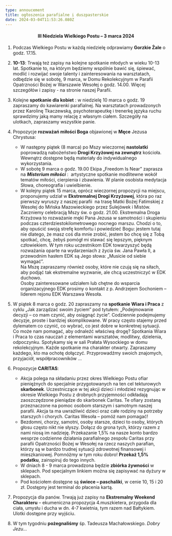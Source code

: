 ```yaml
---
type: annoucement
title: ogłoszenia parafialne i duszpasterskie
date: 2024-03-04T11:53:26.080Z
---
```

<!--StartFragment--><h4 style="text-align:center;">III Niedziela Wielkiego Postu – 3 marca 2024</h4>

1. Podczas Wielkiego Postu w każdą niedzielę odprawiamy **Gorzkie Żale** o godz. 17.15.
2. **10-13**: Trwają też zapisy na kolejne spotkanie młodych w wieku 10-13 lat. Spotkanie to, na którym będziemy wspólnie bawić się, śpiewać, modlić i rozwijać swoje talenty i zainteresowania na warsztatach, odbędzie się w sobotę, 9 marca, w Domu Rekolekcyjnym w Parafii Opatrzności Bożej w Warszawie Wesołej o godz. 14.00. Więcej szczegółów i zapisy - na stronie naszej Parafii.
3. Kolejne **spotkanie dla kobiet** : w niedzielę 10 marca o godz. 19 zapraszamy do kawiarenki parafialnej. Na warsztatach prowadzonych przez Karolinę Tkaczewską, psychoterapeutkę i trenerkę języka ruchu sprawdzimy jaką mamy relację z własnym ciałem. Szczegóły na ulotkach, zapraszamy wszystkie panie.
4. Propozycje **rozważań miłości Boga** objawionej w **Męce** Jezusa Chrystusa:

   * W następny piątek (8 marca) po Mszy wieczornej **nastolatki** poprowadzą nabożeństwo **Drogi Krzyżowej na zewnątrz** kościoła. Wewnątrz dostępne będą materiały do indywidualnego wykorzystania.
   * W sobotę 9 marca o godz. 19.00 Ekipa „Freedom Is Near” zaprasza na ***Misterium miłości*** :  artystyczne spotkanie modlitewne wokół tematów miłości, cierpienia i zbawienia. W planie osobista medytacja Słowa, choreografia i uwielbienie.
   * W kolejny piątek 15 marca, oprócz wieczornej propozycji na miejscu, proponujemy udział w **Ekstremalnej Drogi Krzyżowej**, która po raz pierwszy wyruszy z naszej parafii  na trasę Matki Bożej Fatimskiej z Wesołej do Mińska Mazowieckiego przez Sulejówek i Mistów. Zaczniemy celebracją Mszy św. o godz. 21.00. Ekstremalna Droga Krzyżowa to rozważanie męki Pana Jezusa w samotności i skupieniu podczas czterdziestokilometrowego nocnego marszu. Chodzi o to, aby opuścić swoją strefę komfortu i powiedzieć Bogu: jestem tutaj nie dlatego, że masz coś dla mnie zrobić, jestem bo chcę się z Tobą spotkać, chcę, żebyś pomógł mi stawać się lepszym, pięknym człowiekiem. W tym roku uczestnikom EDK towarzyszyć będą rozważania oparte na wydarzeniach z życia św. Jana Pawła II, a przewodnim hasłem EDK są Jego słowa: „Musicie od siebie wymagać”.\
     Na Mszę zapraszamy również osoby, które nie czują się na siłach, aby podjąć tak ekstremalne wyzwanie, ale chcą uczestniczyć w EDK duchowo.\
     Osoby zainteresowane udziałem lub chętne do wsparcia organizacyjnego EDK prosimy o kontakt z p. Andrzejem Sochoniem – liderem rejonu EDK Warszawa Wesoła.
5. W piątek 8 marca o godz. 20 zapraszamy na **spotkanie** **Wiara i Praca** z cyklu „Jak zarządzać swoim życiem” pod tytułem: „Podejmowanie decyzji – co mam czynić, aby osiągnąć życie”. Codziennie podejmujemy decyzje, proste i bardziej skomplikowane. W pracy często stajemy przed dylematem co czynić, co wybrać, co jest dobre w konkretnej sytuacji. Co może nam pomagać, aby odnaleźć właściwą drogę? Spotkania Wiara i Praca to czas nauczań z elementami warsztatów, modlitwy, dzielenia, odpoczynku. Spotykamy się w sali Prałata Wysockiego w domu rekolekcyjnym. Każde spotkanie ma charakter otwarty. Zapraszamy każdego, kto ma ochotę dołączyć. Przyprowadźmy swoich znajomych, przyjaciół, współpracowników …
6. Propozycje **CARITAS**:

   * Akcja polega na składaniu przez okres Wielkiego Postu ofiar pieniężnych do specjalnie przygotowanych na ten cel tekturowych **skarbonek**. Uczestniczące w tej akcji dzieci i młodzież rezygnując w okresie Wielkiego Postu z drobnych przyjemności odkładają zaoszczędzone pieniądze do skarbonek Caritas. Te ofiary zostaną przeznaczone na pomoc osobom starszym i samotnym naszej parafii. Akcja ta ma uwrażliwić dzieci oraz całe rodziny na potrzeby starszych i chorych. Caritas Wesoła – pomóż nam pomagać!
   * Bezdomni, chorzy, samotni, osoby starsze, dzieci to osoby, których głosu często nikt nie słyszy. Dołącz do grona tych, którzy razem z nami niosą im nadzieję. Przekazanie 1,5% na nasze konto bardzo wesprze codzienne działania parafialnego zespołu Caritas przy parafii Opatrzności Bożej w Wesołej na rzecz naszych parafian, którzy są w bardzo trudnej sytuacji zdrowotnej finansowej i mieszkaniowej. Pomnóżmy w tym roku dobro! **Przekaż 1,5% podatku**, zainspiruj do tego innych.
   * W dniach 8 - 9 marca prowadzona będzie **zbiórka żywności** w sklepach. Pod specjalnym linkiem można się zapisywać na dyżury w sklepach.
   * Pod kościołem dostępne są **świece – paschaliki**, w cenie 10, 15 i 20 zł. Dostępny jest terminal do płacenia kartą.
7. Propozycja dla panów. Trwają już zapisy na **Ekstremalny Weekend Charakteru** – ekumeniczna propozycja 4.muszkietera, przygoda dla ciała, umysłu i ducha w dn. 4-7 kwietnia, tym razem nad Bałtykiem. Ulotki dostępne przy wyjściu.  
8. W tym tygodniu **pożegnaliśmy** śp. Tadeusza Machałowskiego. *Dobry Jezu…*

<!--EndFragment-->